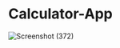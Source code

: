 # Calculator-App

![Screenshot (372)](https://user-images.githubusercontent.com/76706081/103283212-240aa700-4a02-11eb-81ef-a62346c42726.png)
